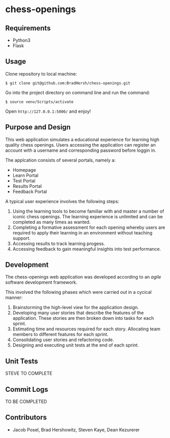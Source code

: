 # chess-openings

## Requirements

- Python3
- Flask

## Usage

Clone repository to local machine:

```
$ git clone git@github.com:BradHersh/chess-openings.git
```

Go into the project directory on command line and run the command:

```
$ source venv/Scripts/activate
```

Open `http://127.0.0.1:5000/` and enjoy!

## Purpose and Design

This web application simulates a educational experience for learning high quality chess openings. 
Users accessing the application can register an account with a username and corresponding password before loggin in.

The applcation consists of several portals, namely a:

- Homepage
- Learn Portal
- Test Portal
- Results Portal
- Feedback Portal

A typical user experience involves the following steps:

1. Using the learning tools to become familiar with and master a number of iconic chess openings. The learning experience is unlimited and can be completed as many times as wanted.
2. Completing a formative assessment for each opening whereby users are required to apply their learning in an environment without teaching support.
3. Accessing results to track learning progess. 
4. Accessing feedback to gain meaningful insights into test performance.

## Development

The chess-openings web application was developed according to an *agile* software development framework. 

This involved the following phases which were carried out in a cycical manner:

1. Brainstorming the high-level view for the application design.
2. Developing many user stories that describe the features of the application. These stories are then broken down into tasks for each sprint.
3. Estimating time and resources required for each story. Allocating team members to different features for each sprint.
4. Consolidating user stories and refactoring code.
5. Designing and executing unit tests at the end of each sprint.

## Unit Tests

STEVE TO COMPLETE

## Commit Logs

TO BE COMPLETED

## Contributors

- Jacob Posel, Brad Hershowitz, Steven Kaye, Dean Kezurerer 
